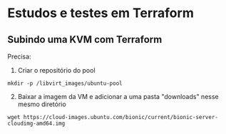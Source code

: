 # Estudos e testes em Terraform
## Subindo uma KVM com Terraform

Precisa: 
1. Criar o repositório do pool
 
`mkdir -p /libvirt_images/ubuntu-pool`

2. Baixar a imagem da VM e adicionar a uma pasta "downloads" nesse mesmo diretório

 `wget https://cloud-images.ubuntu.com/bionic/current/bionic-server-cloudimg-amd64.img`


